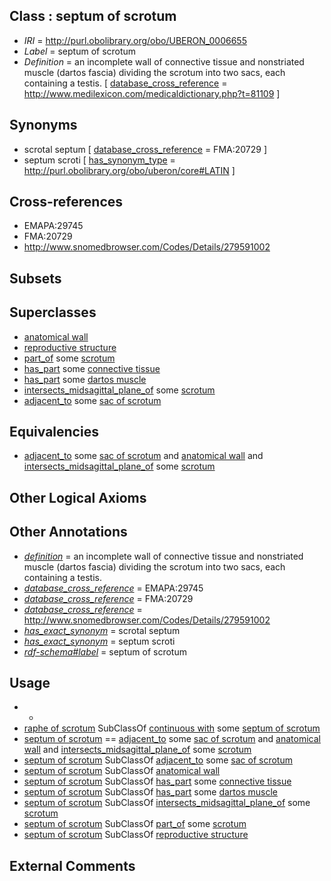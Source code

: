 
## Class : septum of scrotum

 * *IRI* = http://purl.obolibrary.org/obo/UBERON_0006655
 * *Label* = septum of scrotum
 * *Definition* = an incomplete wall of connective tissue and nonstriated muscle (dartos fascia) dividing the scrotum into two sacs, each containing a testis. [ [database_cross_reference](../../ef/oboInOwl#hasDbXref.md) = http://www.medilexicon.com/medicaldictionary.php?t=81109 ]

## Synonyms

 * scrotal septum [ [database_cross_reference](../../ef/oboInOwl#hasDbXref.md) = FMA:20729 ]
 * septum scroti [ [has_synonym_type](../../pe/oboInOwl#hasSynonymType.md) = http://purl.obolibrary.org/obo/uberon/core#LATIN ]

## Cross-references

 * EMAPA:29745
 * FMA:20729
 * http://www.snomedbrowser.com/Codes/Details/279591002

## Subsets


## Superclasses

 * [anatomical wall](../../UBERON/60/UBERON_0000060.md)
 * [reproductive structure](../../UBERON/56/UBERON_0005156.md)
 * [part_of](../../BFO/50/BFO_0000050.md) some [scrotum](../../UBERON/00/UBERON_0001300.md)
 * [has_part](../../BFO/51/BFO_0000051.md) some [connective tissue](../../UBERON/84/UBERON_0002384.md)
 * [has_part](../../BFO/51/BFO_0000051.md) some [dartos muscle](../../UBERON/18/UBERON_0013718.md)
 * [intersects_midsagittal_plane_of](../../BSPO/01/BSPO_0005001.md) some [scrotum](../../UBERON/00/UBERON_0001300.md)
 * [adjacent_to](../../RO/20/RO_0002220.md) some [sac of scrotum](../../UBERON/05/UBERON_0035105.md)

## Equivalencies

 * [adjacent_to](../../RO/20/RO_0002220.md) some [sac of scrotum](../../UBERON/05/UBERON_0035105.md) and [anatomical wall](../../UBERON/60/UBERON_0000060.md) and [intersects_midsagittal_plane_of](../../BSPO/01/BSPO_0005001.md) some [scrotum](../../UBERON/00/UBERON_0001300.md)

## Other Logical Axioms


## Other Annotations

 * *[definition](../../IAO/15/IAO_0000115.md)* = an incomplete wall of connective tissue and nonstriated muscle (dartos fascia) dividing the scrotum into two sacs, each containing a testis.
 * *[database_cross_reference](../../ef/oboInOwl#hasDbXref.md)* = EMAPA:29745
 * *[database_cross_reference](../../ef/oboInOwl#hasDbXref.md)* = FMA:20729
 * *[database_cross_reference](../../ef/oboInOwl#hasDbXref.md)* = http://www.snomedbrowser.com/Codes/Details/279591002
 * *[has_exact_synonym](../../ym/oboInOwl#hasExactSynonym.md)* = scrotal septum
 * *[has_exact_synonym](../../ym/oboInOwl#hasExactSynonym.md)* = septum scroti
 * *[rdf-schema#label](../../el/rdf-schema#label.md)* = septum of scrotum

## Usage

 * -
 * [raphe of scrotum](../../UBERON/32/UBERON_0017732.md) SubClassOf [continuous with](../../RO/50/RO_0002150.md) some [septum of scrotum](../../UBERON/55/UBERON_0006655.md)
 * [septum of scrotum](../../UBERON/55/UBERON_0006655.md) == [adjacent_to](../../RO/20/RO_0002220.md) some [sac of scrotum](../../UBERON/05/UBERON_0035105.md) and [anatomical wall](../../UBERON/60/UBERON_0000060.md) and [intersects_midsagittal_plane_of](../../BSPO/01/BSPO_0005001.md) some [scrotum](../../UBERON/00/UBERON_0001300.md)
 * [septum of scrotum](../../UBERON/55/UBERON_0006655.md) SubClassOf [adjacent_to](../../RO/20/RO_0002220.md) some [sac of scrotum](../../UBERON/05/UBERON_0035105.md)
 * [septum of scrotum](../../UBERON/55/UBERON_0006655.md) SubClassOf [anatomical wall](../../UBERON/60/UBERON_0000060.md)
 * [septum of scrotum](../../UBERON/55/UBERON_0006655.md) SubClassOf [has_part](../../BFO/51/BFO_0000051.md) some [connective tissue](../../UBERON/84/UBERON_0002384.md)
 * [septum of scrotum](../../UBERON/55/UBERON_0006655.md) SubClassOf [has_part](../../BFO/51/BFO_0000051.md) some [dartos muscle](../../UBERON/18/UBERON_0013718.md)
 * [septum of scrotum](../../UBERON/55/UBERON_0006655.md) SubClassOf [intersects_midsagittal_plane_of](../../BSPO/01/BSPO_0005001.md) some [scrotum](../../UBERON/00/UBERON_0001300.md)
 * [septum of scrotum](../../UBERON/55/UBERON_0006655.md) SubClassOf [part_of](../../BFO/50/BFO_0000050.md) some [scrotum](../../UBERON/00/UBERON_0001300.md)
 * [septum of scrotum](../../UBERON/55/UBERON_0006655.md) SubClassOf [reproductive structure](../../UBERON/56/UBERON_0005156.md)

## External Comments

